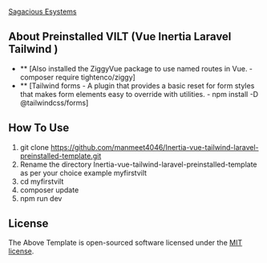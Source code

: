 <p align="center">


<a href="https://sagaciousesystems.com/">Sagacious Esystems</a>

</p>

## About Preinstalled VILT (Vue Inertia Laravel Tailwind ) 
- ** [Also installed the ZiggyVue package to use named routes in Vue. - composer require tightenco/ziggy]
- ** [Tailwind forms - A plugin that provides a basic reset for form styles that makes form elements easy to override with utilities. - npm install -D @tailwindcss/forms] 

## How To Use
1. git clone https://github.com/manmeet4046/Inertia-vue-tailwind-laravel-preinstalled-template.git
2. Rename the directory Inertia-vue-tailwind-laravel-preinstalled-template as per your choice example myfirstvilt
3. cd myfirstvilt
4. composer update
5. npm run dev



## License

The Above Template  is open-sourced software licensed under the [MIT license](https://opensource.org/licenses/MIT).
